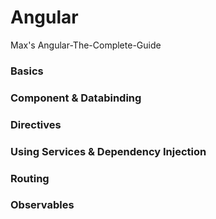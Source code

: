 # Angular
Max's Angular-The-Complete-Guide

### Basics

### Component & Databinding

### Directives 

### Using Services & Dependency Injection

### Routing

### Observables


